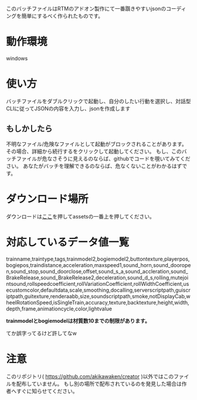 このバッチファイルはRTMのアドオン製作にて一番躓きやすいjsonのコーディングを簡単にするべく作られたものです。
# 動作環境
windows

# 使い方
バッチファイルをダブルクリックで起動し、自分のしたい行動を選択し、対話型CLIに従ってJSONの内容を入力し、jsonを作成します
## もしかしたら
不明なファイル/危険なファイルとして起動がブロックされることがあります。 その場合、詳細から続行するをクリックして起動してください。
もし、このバッチファイルが危なさそうに見えるのならば、githubでコードを覗いてみてください。 あなたがバッチを理解できるのならば、危なくないことがわかるはずです。
# ダウンロード場所
ダウンロードは[ここ](https://github.com/akikawaken/creator/releases/tag/v0.9.0 "ahaha")を押してassetsの一番上を押してください。

# 対応しているデータ値一覧
trainname,traintype,tags,trainmodel2,bogiemodel2,buttontexture,playerpos,bogiepos,traindistance,acceleration,maxspeed1,sound_horn,sound_dooropen,sound_stop,sound_doorclose,offset,sound_s_a,sound_accleration,sound_BrakeRelease,sound_BrakeRelease2,deceleration,sound_d_s,rolling,mutejointsound,rollspeedcoefficient,rollVariationCoefficient,rollWidthCoefficient,usecustomcolor,defaultdata,scale,smoothing,docalling,serverscriptpath,guiscriptpath,guitexture,renderaabb,size,soundscriptpath,smoke,notDisplayCab,wheelRotationSpeed,isSingleTrain,accuracy,texture,backtexture,height,width,depth,frame,animationcycle,color,lightvalue

**trainmodelとbogiemodelは材質数10までの制限があります。**

てか誤字ってるけど許してなw

# 注意
このリポジトリ( https://github.com/akikawaken/creator )以外ではこのファイルを配布していません。 もし別の場所で配布されているのを発見した場合は作者へすぐに知らせてください。
